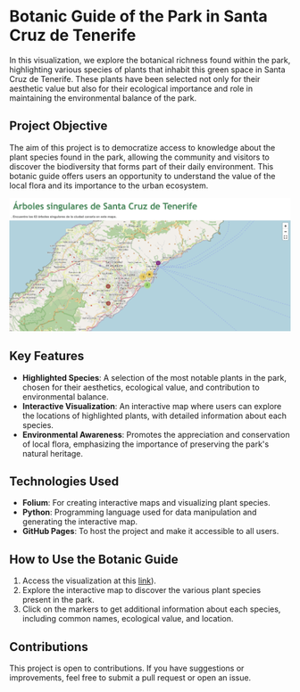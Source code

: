 # Botanic Guide of the Park in Santa Cruz de Tenerife

In this visualization, we explore the botanical richness found within the park, highlighting various species of plants that inhabit this green space in Santa Cruz de Tenerife. These plants have been selected not only for their aesthetic value but also for their ecological importance and role in maintaining the environmental balance of the park.

## Project Objective

The aim of this project is to democratize access to knowledge about the plant species found in the park, allowing the community and visitors to discover the biodiversity that forms part of their daily environment. This botanic guide offers users an opportunity to understand the value of the local flora and its importance to the urban ecosystem.

![How the web looks like](InterfaceModelTrees.png)

## Key Features

- **Highlighted Species**: A selection of the most notable plants in the park, chosen for their aesthetics, ecological value, and contribution to environmental balance.
- **Interactive Visualization**: An interactive map where users can explore the locations of highlighted plants, with detailed information about each species.
- **Environmental Awareness**: Promotes the appreciation and conservation of local flora, emphasizing the importance of preserving the park's natural heritage.

## Technologies Used

- **Folium**: For creating interactive maps and visualizing plant species.
- **Python**: Programming language used for data manipulation and generating the interactive map.
- **GitHub Pages**: To host the project and make it accessible to all users.

## How to Use the Botanic Guide

1. Access the visualization at this [link](https://pablo-ferro.github.io/Tenerife-Botanical-Park/)).
2. Explore the interactive map to discover the various plant species present in the park.
3. Click on the markers to get additional information about each species, including common names, ecological value, and location.

## Contributions

This project is open to contributions. If you have suggestions or improvements, feel free to submit a pull request or open an issue.
